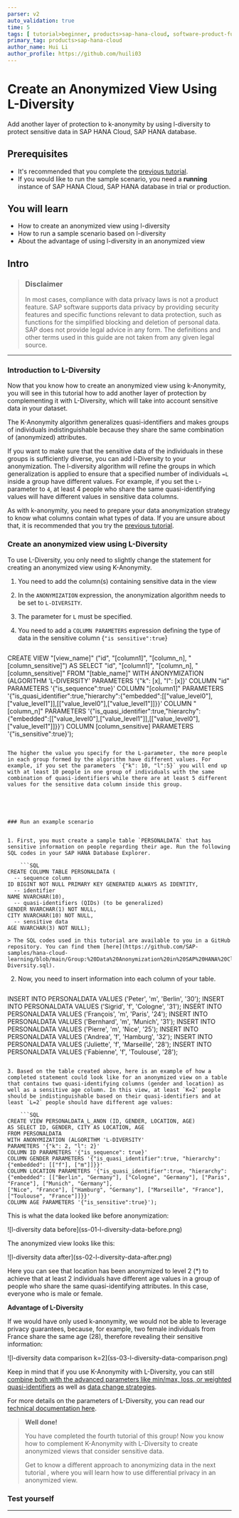 ```yaml
---
parser: v2
auto_validation: true
time: 5
tags: [ tutorial>beginner, products>sap-hana-cloud, software-product-function>sap-hana-cloud\,-sap-hana-database]
primary_tag: products>sap-hana-cloud
author_name: Hui Li
author_profile: https://github.com/huili03
---
```


# Create an Anonymized View Using L-Diversity
<!-- description --> Add another layer of protection to k-anonymity by using l-diversity to protect sensitive data in SAP HANA Cloud, SAP HANA database.

## Prerequisites
- It's recommended that you complete the [previous tutorial](hana-cloud-data-anonymization-3).
- If you would like to run the sample scenario, you need a **running** instance of SAP HANA Cloud, SAP HANA database in trial or production.

## You will learn
- How to create an anonymized view using l-diversity
- How to run a sample scenario based on l-diversity
- About the advantage of using l-diversity in an anonymized view


## Intro
> ### **Disclaimer**
>
>In most cases, compliance with data privacy laws is not a product feature. SAP software supports data privacy by providing security features and specific functions relevant to data protection, such as functions for the simplified blocking and deletion of personal data. SAP does not provide legal advice in any form. The definitions and other terms used in this guide are not taken from any given legal source.

---

### Introduction to L-Diversity


Now that you know how to create an anonymized view using k-Anonymity, you will see in this tutorial how to add another layer of protection by complementing it with L-Diversity, which will take into account sensitive data in your dataset.

The K-Anonymity algorithm generalizes quasi-identifiers and makes groups of individuals indistinguishable because they share the same combination of (anonymized) attributes.

If you want to make sure that the sensitive data of the individuals in these groups is sufficiently diverse, you can add l-Diversity to your anonymization. The l-diversity algorithm will refine the groups in which generalization is applied to ensure that a specified number of individuals `=L` inside a group have different values. For example, if you set the `L`-parameter to `4`, at least 4 people who share the same quasi-identifying values will have different values in sensitive data columns.

As with k-anonymity, you need to prepare your data anonymization strategy to know what columns contain what types of data. If you are unsure about that, it is recommended that you try the [previous tutorial](hana-cloud-data-anonymization-3).


### Create an anonymized view using L-Diversity


To use L-Diversity, you only need to slightly change the statement for creating an anonymized view using K-Anonymity.

1.	You need to add the column(s) containing sensitive data in the view

2.	In the `ANONYMIZATION` expression, the anonymization algorithm needs to be set to `L-DIVERSITY`.

3.	The parameter for `L` must be specified.

4.	You need to add a `COLUMN PARAMETERS` expression defining the type of data in the sensitive column {`"is sensitive":true`}

    ```SQL
CREATE VIEW "[view_name]" ("id", "[column1]", "[column_n], "[column_sensitive]")
AS
SELECT "id", "[column1]", "[column_n], "[column_sensitive]"
FROM "[table_name]"
WITH ANONYMIZATION (ALGORITHM 'L-DIVERSITY' PARAMETERS '{"k": [x], "l": [x]}'
COLUMN "id" PARAMETERS '{"is_sequence":true}'
COLUMN "[column1]" PARAMETERS '{"is_quasi_identifier":true,"hierarchy":{"embedded":[["value_level0"],["value_level1"]],[["value_level0"],["value_level1"]]}}'
COLUMN "[column_n]" PARAMETERS '{"is_quasi_identifier":true,"hierarchy":{"embedded":[["value_level0"],["value_level1"]],[["value_level0"],["value_level1"]]}}')
COLUMN [column_sensitive] PARAMETERS '{"is_sensitive":true}');
```

The higher the value you specify for the L-parameter, the more people in each group formed by the algorithm have different values. For example, if you set the parameters `{"k": 10, "l":5}` you will end up with at least 10 people in one group of individuals with the same combination of quasi-identifiers while there are at least 5 different values for the sensitive data column inside this group.





### Run an example scenario


1. First, you must create a sample table `PERSONALDATA` that has sensitive information on people regarding their age. Run the following SQL codes in your SAP HANA Database Explorer.

    ```SQL
CREATE COLUMN TABLE PERSONALDATA (
  -- sequence column
ID BIGINT NOT NULL PRIMARY KEY GENERATED ALWAYS AS IDENTITY,
  -- identifier
NAME NVARCHAR(10),
  -- quasi-identifiers (QIDs) (to be generalized)
GENDER NVARCHAR(1) NOT NULL,
CITY NVARCHAR(10) NOT NULL,
  -- sensitive data
AGE NVARCHAR(3) NOT NULL);
```
    > The SQL codes used in this tutorial are available to you in a GitHub repository. You can find them [here](https://github.com/SAP-samples/hana-cloud-learning/blob/main/Group:%20Data%20Anonymization%20in%20SAP%20HANA%20Cloud/Tutorial%204_Create%20an%20Anonymized%20View%20using%20L-Diversity.sql).

2. Now, you need to insert information into each column of your table.

    ```SQL
INSERT INTO PERSONALDATA VALUES ('Peter', 'm', 'Berlin', '30');
INSERT INTO PERSONALDATA VALUES ('Sigrid', 'f', 'Cologne', '31');
INSERT INTO PERSONALDATA VALUES ('François', 'm', 'Paris', '24');
INSERT INTO PERSONALDATA VALUES ('Bernhard', 'm', 'Munich', '31');
INSERT INTO PERSONALDATA VALUES ('Pierre', 'm', 'Nice', '25');
INSERT INTO PERSONALDATA VALUES ('Andrea', 'f', 'Hamburg', '32');
INSERT INTO PERSONALDATA VALUES ('Juliette', 'f', 'Marseille', '28');
INSERT INTO PERSONALDATA VALUES ('Fabienne', 'f', 'Toulouse', '28');
```

3. Based on the table created above, here is an example of how a completed statement could look like for an anonymized view on a table that contains two quasi-identifying columns (gender and location) as well as a sensitive age column. In this view, at least `K=2` people should be indistinguishable based on their quasi-identifiers and at least `L=2` people should have different age values:

    ```SQL
CREATE VIEW PERSONALDATA_L_ANON (ID, GENDER, LOCATION, AGE)
AS SELECT ID, GENDER, CITY AS LOCATION, AGE
FROM PERSONALDATA
WITH ANONYMIZATION (ALGORITHM 'L-DIVERSITY'
PARAMETERS '{"k": 2, "l": 2}'
COLUMN ID PARAMETERS '{"is_sequence": true}'
COLUMN GENDER PARAMETERS '{"is_quasi_identifier":true, "hierarchy":{"embedded": [["f"], ["m"]]}}'
COLUMN LOCATION PARAMETERS '{"is_quasi_identifier":true, "hierarchy":{"embedded": [["Berlin", "Germany"], ["Cologne", "Germany"], ["Paris", "France"], ["Munich", "Germany"],
["Nice", "France"], ["Hamburg", "Germany"], ["Marseille", "France"], ["Toulouse", "France"]]}}'
COLUMN AGE PARAMETERS '{"is_sensitive":true}');
```

This is what the data looked like before anonymization:

<!-- border -->![l-diversity data before](ss-01-l-diversity-data-before.png)

The anonymized view looks like this:

<!-- border -->![l-diversity data after](ss-02-l-diversity-data-after.png)

Here you can see that location has been anonymized to level 2 (*) to achieve that at least 2 individuals have different age values in a group of people who share the same quasi-identifying attributes. In this case, everyone who is male or female.

**Advantage of L-Diversity**

If we would have only used k-anonymity, we would not be able to leverage privacy guarantees, because, for example, two female individuals from France share the same age (28), therefore revealing their sensitive information:

<!-- border -->![l-diversity data comparison k=2](ss-03-l-diversity-data-comparison.png)

Keep in mind that if you use K-Anonymity with L-Diversity, you can still [combine both with the advanced parameters like min/max, loss, or weighted quasi-identifiers](https://help.sap.com/viewer/1d2f0ecc83b34dbf9aa5d08a48be2377/2.0.05/en-US/a6fa451ac1cb4dde96401ea504ade772.html) as well as [data change strategies](https://help.sap.com/viewer/1d2f0ecc83b34dbf9aa5d08a48be2377/2.0.05/en-US/068cfef6953e49de9945c16a36e67171.html).

For more details on the parameters of L-Diversity, you can read our [technical documentation here](https://help.sap.com/viewer/1d2f0ecc83b34dbf9aa5d08a48be2377/2.0.05/en-US/0a39b1a65b934616b775adf970245be4.html).

> **Well done!**
>
> You have completed the fourth tutorial of this group! Now you know how to complement K-Anonymity with L-Diversity to create anonymized views that consider sensitive data.
>
> Get to know a different approach to anonymizing data in the next tutorial , where you will learn how to use differential privacy in an anonymized view.




### Test yourself






---

